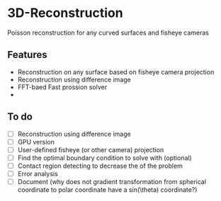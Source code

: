 # 3D-Reconstruction

Poisson reconstruction for any curved surfaces and fisheye cameras

## Features

- Reconstruction on any surface based on fisheye camera projection
- Reconstruction using difference image
- FFT-baed Fast prossion solver
- 

## To do

- [ ] Reconstruction using difference image
- [ ] GPU version
- [ ] User-defined fisheye (or other camera) projection
- [ ] Find the optimal boundary condition to solve with (optional)
- [ ] Contact region detecting to decrease the of the problem
- [ ] Error analysis
- [ ] Document (why does not gradient transformation from spherical coordinate to polar coordinate have a sin(\theta) coordinate?)
